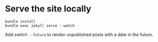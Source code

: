 # Serve the site locally

```
bundle install
bundle exec jekyll serve --watch
```

Add switch `--future` to render unpublished posts with a date in the future.

